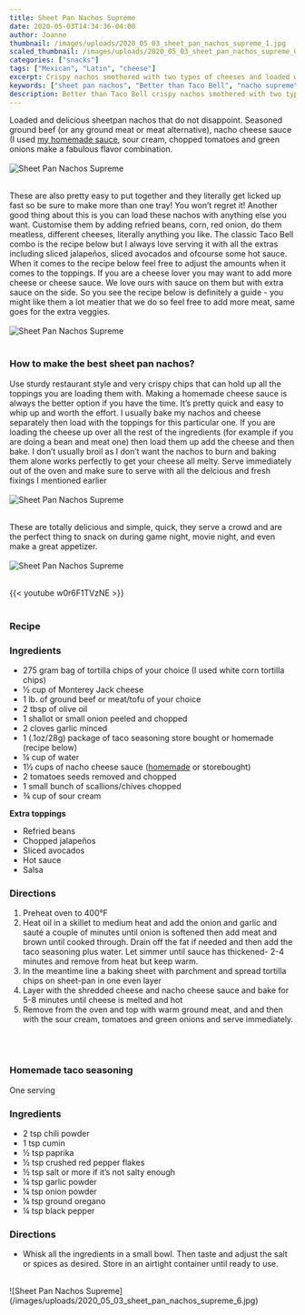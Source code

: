```yaml
---
title: Sheet Pan Nachos Supreme
date: 2020-05-03T14:34:36-04:00
author: Joanne
thumbnail: /images/uploads/2020_05_03_sheet_pan_nachos_supreme_1.jpg
scaled_thumbnail: /images/uploads/2020_05_03_sheet_pan_nachos_supreme_0.jpg
categories: ["snacks"]
tags: ["Mexican", "Latin", "cheese"]
excerpt: Crispy nachos smothered with two types of cheeses and loaded with seasoned meat and veggies
keywords: ["sheet pan nachos", "Better than Taco Bell", "nacho supreme"]
description: Better than Taco Bell crispy nachos smothered with two types of cheeses and loaded with seasoned meat and veggies
---
```


Loaded and delicious sheetpan nachos that do not disappoint. Seasoned ground beef (or any ground meat or meat alternative), nacho cheese sauce (I used [my homemade sauce](https://www.oliveandmango.com/nacho-cheese-sauce/), sour cream, chopped tomatoes and green onions make a fabulous flavor combination.
</br>
</br>
![Sheet Pan Nachos Supreme](/images/uploads/2020_05_03_sheet_pan_nachos_supreme_2.jpg)
</br>
</br>

These are also pretty easy to put together and they literally get licked up fast so be sure to make more than one tray! You won’t regret it! Another good thing about this is you can load these nachos with anything else you want. Customise them by adding refried beans, corn, red onion, do them meatless, different cheeses, literally anything you like. The classic Taco Bell combo is the recipe below but I always love serving it with all the extras including sliced jalapeños, sliced avocados and ofcourse some hot sauce. When it comes to the recipe below feel free to adjust the amounts when it comes to the toppings. If you are a cheese lover you may want to add more cheese or cheese sauce. We love ours with sauce on them but with extra sauce on the side. So you see the recipe below is definitely a guide - you might like them a lot meatier that we do so feel free to add more meat, same goes for the extra veggies. 
</br>
</br>
![Sheet Pan Nachos Supreme](/images/uploads/2020_05_03_sheet_pan_nachos_supreme_3.jpg)
</br>
</br>

### How to make the best sheet pan nachos?
Use sturdy restaurant style and very crispy chips that can hold up all the toppings you are loading them with. 
Making a homemade cheese sauce is always the better option if you have the time. It’s pretty quick and easy to whip up and worth the effort. 
I usually bake my nachos and cheese separately then load with the toppings for this particular one.  If you are loading the cheese up over all the rest of the ingredients (for example if you are doing a bean and meat one) then load them up add the cheese and then bake. I don’t usually broil as I don’t want the nachos to burn and baking them alone works perfectly to get your cheese all melty. Serve immediately out of the oven and make sure to serve with all the delcious and fresh fixings I mentioned earlier 
</br>
</br>
![Sheet Pan Nachos Supreme](/images/uploads/2020_05_03_sheet_pan_nachos_supreme_4.jpg)
</br>
</br>

These are totally delicious and simple, quick, they serve a crowd and are the perfect thing to snack on during game night, movie night, and even make a great appetizer. 
</br>
</br>
![Sheet Pan Nachos Supreme](/images/uploads/2020_05_03_sheet_pan_nachos_supreme_5.jpg)
</br>
</br>

{{< youtube w0r6F1TVzNE >}}
</br>
</br>

### Recipe

### Ingredients

* <span itemprop="ingredients">275 gram bag of tortilla chips of your choice (I used white corn tortilla chips)</span>
* <span itemprop="ingredients">&frac12; cup of Monterey Jack cheese </span>
* <span itemprop="ingredients">1 lb. of ground beef or meat/tofu of your choice</span>
* <span itemprop="ingredients">2 tbsp of olive oil </span>
* <span itemprop="ingredients">1 shallot or small onion peeled and chopped </span>
* <span itemprop="ingredients">2 cloves garlic minced</span>
* <span itemprop="ingredients">1 (.1oz/28g) package of taco seasoning store bought or homemade (recipe below)</span>
* <span itemprop="ingredients">&frac14; cup of water</span>
* <span itemprop="ingredients">1&frac12; cups of nacho cheese sauce ([homemade](https://www.oliveandmango.com/nacho-cheese-sauce/or) or storebought)</span>
* <span itemprop="ingredients">2 tomatoes seeds removed and chopped </span>
* <span itemprop="ingredients">1 small bunch of scallions/chives chopped</span>
* <span itemprop="ingredients">&frac34; cup of sour cream</span>

__Extra toppings__

* Refried beans 
* Chopped jalapeños 
* Sliced avocados 
* Hot sauce 
* Salsa 


### Directions

1. Preheat oven to 400°F
2. Heat oil in a skillet to medium heat and add the onion and garlic and sauté a couple of minutes until onion is softened then add meat and brown until cooked through. Drain off the fat if needed and then add the taco seasoning plus water. Let simmer until sauce has thickened- 2-4 minutes and remove from heat but keep warm. 
3. In the meantime line a baking sheet with parchment and spread tortilla chips on sheet-pan in one even layer
4. Layer with the shredded cheese and nacho cheese sauce and bake for 5-8 minutes until cheese is melted and hot 
5. Remove from the oven and top with warm ground meat, and and then with the sour cream, tomatoes and green onions and serve immediately.
</br>
</br>

### Homemade taco seasoning
One serving
</br>

### Ingredients

* 2 tsp chili powder
* 1 tsp cumin
* &frac12; tsp paprika
* &frac12; tsp crushed red pepper flakes
* &frac12; tsp salt or more if it’s not salty enough
* &frac14; tsp garlic powder
* &frac14; tsp onion powder
* &frac14; tsp ground oregano
* &frac14; tsp black pepper

### Directions

* Whisk all the ingredients in a small bowl. Then taste and adjust the salt or spices as desired. Store in an airtight container until ready to use.

</br>
![Sheet Pan Nachos Supreme](/images/uploads/2020_05_03_sheet_pan_nachos_supreme_6.jpg)